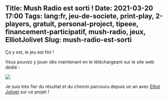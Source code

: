 Title: Mush Radio est sorti !
Date: 2021-03-20 17:00
Tags: lang:fr, jeu-de-societe, print-play, 2-players, gratuit, personal-project, tipeee, financement-participatif, mush-radio, jeux, ElliotJolivet
Slug: mush-radio-est-sorti
---
Ça y est, le jeu est fini !

Vous pouvez y jouer dès maintenant en le téléchargeant sur le site web dédié :

[![](images/2021/03/MushRadioCard.jpg)](https://mush-radio.chezsoi.org/)

Je suis très fier du résultat et du chemin parcouru depuis un an avec [Elliot Jolivet](https://www.instagram.com/tensei_draw/)
sur ce projet !
